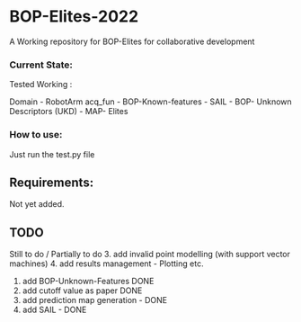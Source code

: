 # BOP-Elites-2022
A Working repository for BOP-Elites for collaborative development

### Current State:

Tested Working : 

Domain - RobotArm
acq_fun - BOP-Known-features
         - SAIL
         - BOP- Unknown Descriptors (UKD)
         - MAP- Elites

### How to use:

Just run the test.py file

## Requirements:

Not yet added.

## TODO

Still to do / Partially to do
3. add invalid point modelling (with support vector machines)
4. add results management - Plotting etc. 

1. add BOP-Unknown-Features DONE
2. add cutoff value as paper DONE
5. add prediction map generation - DONE
6. add SAIL - DONE
